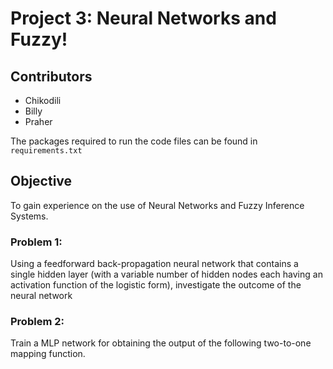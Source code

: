 # Project 3: Neural Networks and Fuzzy!

## Contributors

- Chikodili
- Billy
- Praher

The packages required to run the code files can be found in `requirements.txt`


## Objective 
To gain experience on the use of Neural Networks and Fuzzy Inference Systems.


### Problem 1:

Using a feedforward back-propagation neural network that contains a single hidden layer (with a variable number of hidden nodes each having an activation function of the logistic form), investigate the outcome of the neural network

### Problem 2:
Train a MLP network for obtaining the output of the following two-to-one mapping function.
